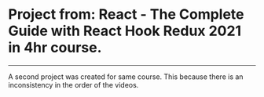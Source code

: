# Project from: React - The Complete Guide with React Hook Redux 2021 in 4hr course.
-----
A second project was created for same course. This because there is an inconsistency in the order of the videos. 